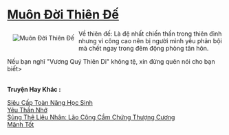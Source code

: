 <a href="https://truyenwiki.net/muon-doi-thien-de.37072/" title="Muôn Đời Thiên Đế"><h1>Muôn Đời Thiên Đế</h1></a><div style="display:table"><img align="right" style="float: left; padding: 10px;" src="https://truyenwiki.net/a/img/str/src/37072.jpg" alt="Muôn Đời Thiên Đế">Về thiên đế: Là đệ nhất chiến thần trong thiên đình nhưng vì công cao nên bị người mình yêu phản bội mà chết ngay trong đêm động phòng tân hôn.<p></p> Nếu bạn nghĩ "Vương Quý Thiên Di" không tệ, xin đừng quên nói cho bạn biết></div><p><br><b>Truyện Hay Khác :</b></p><a href="https://truyenwiki.net/sieu-cap-toan-nang-hoc-sinh.36432/" alt="Siêu Cấp Toàn Năng Học Sinh">Siêu Cấp Toàn Năng Học Sinh</a><br/><a href="https://sangtacviet.wordpress.com/2020/10/22/yeu-than-nho/" alt="Yêu Thần Nhớ">Yêu Thần Nhớ</a><br/><a href="https://sangtacviet.wordpress.com/2020/10/22/sung-the-lieu-nhan-lao-cong-cam-chung-thuong-cuong/" alt="Sủng Thê Liêu Nhân: Lão Công Cầm Chứng Thượng Cương">Sủng Thê Liêu Nhân: Lão Công Cầm Chứng Thượng Cương</a><br/><a href="https://sangtacviet.wordpress.com/2020/10/22/manh-tot/" alt="Mãnh Tốt">Mãnh Tốt</a><br/>